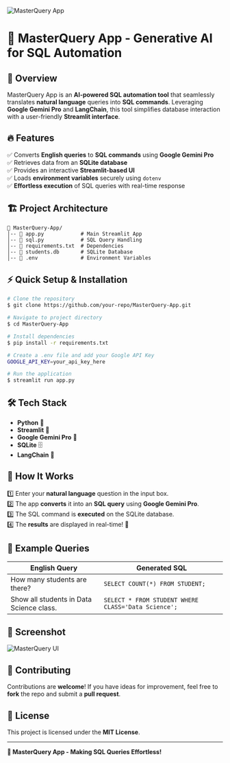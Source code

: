 ![MasterQuery App](https://media.giphy.com/media/3o7aD2saalBwwftBIY/giphy.gif)

# 🚀 MasterQuery App - Generative AI for SQL Automation

## 🌟 Overview
MasterQuery App is an **AI-powered SQL automation tool** that seamlessly translates **natural language** queries into **SQL commands**. Leveraging **Google Gemini Pro** and **LangChain**, this tool simplifies database interaction with a user-friendly **Streamlit interface**.

## 🔥 Features
✅ Converts **English queries** to **SQL commands** using **Google Gemini Pro**  
✅ Retrieves data from an **SQLite database**  
✅ Provides an interactive **Streamlit-based UI**  
✅ Loads **environment variables** securely using `dotenv`  
✅ **Effortless execution** of SQL queries with real-time response  

## 🏗️ Project Architecture
```
📂 MasterQuery-App/
│-- 📄 app.py            # Main Streamlit App
│-- 📄 sql.py            # SQL Query Handling
│-- 📄 requirements.txt  # Dependencies
│-- 📄 students.db       # SQLite Database
│-- 📄 .env              # Environment Variables
```

## ⚡ Quick Setup & Installation
```bash
# Clone the repository
$ git clone https://github.com/your-repo/MasterQuery-App.git

# Navigate to project directory
$ cd MasterQuery-App

# Install dependencies
$ pip install -r requirements.txt

# Create a .env file and add your Google API Key
GOOGLE_API_KEY=your_api_key_here

# Run the application
$ streamlit run app.py
```

## 🛠️ Tech Stack
- **Python** 🐍
- **Streamlit** 🎨
- **Google Gemini Pro** 🤖
- **SQLite** 🗄️
- **LangChain** 🔗

## 🚀 How It Works
1️⃣ Enter your **natural language** question in the input box.  
2️⃣ The app **converts** it into an **SQL query** using **Google Gemini Pro**.  
3️⃣ The SQL command is **executed** on the SQLite database.  
4️⃣ The **results** are displayed in real-time! 🎉

## 🎯 Example Queries
| English Query | Generated SQL |
|--------------|--------------|
| How many students are there? | `SELECT COUNT(*) FROM STUDENT;` |
| Show all students in Data Science class. | `SELECT * FROM STUDENT WHERE CLASS='Data Science';` |

## 📸 Screenshot
![MasterQuery UI](https://via.placeholder.com/800x400.png?text=MasterQuery+App+UI)

## 🤝 Contributing
Contributions are **welcome**! If you have ideas for improvement, feel free to **fork** the repo and submit a **pull request**.

## 📜 License
This project is licensed under the **MIT License**.

---
**🚀 MasterQuery App - Making SQL Queries Effortless!**

